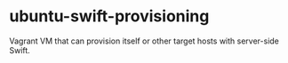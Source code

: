 # ubuntu-swift-provisioning
Vagrant VM that can provision itself or other target hosts with server-side Swift.
